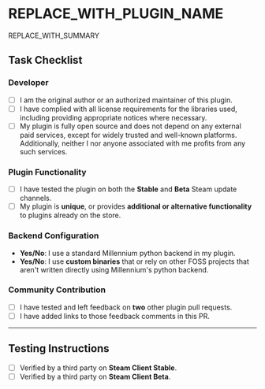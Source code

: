 <!--  
  📌 **Before You Submit: Please Read Carefully**

  This template is **only** for submitting a **new plugin** to the store.  
  If you're doing anything else (e.g., updating a plugin), please start over and select the appropriate PR template.

  Make sure you have:
  - (Optional, Highly encouraged) Tested and left feedback on **two other plugin PRs**.
  - Replaced **REPLACE_WITH_PLUGIN_NAME** and **REPLACE_WITH_SUMMARY**.
  - Completed the **Task Checklist**, including all Yes/No questions.
-->

# REPLACE_WITH_PLUGIN_NAME

<!--  
  Briefly describe what your plugin does.  
  If relevant, include screenshots, videos, or comparisons to similar plugins.  
  If your plugin overlaps with existing ones, explain how it differs and why it adds value.
-->

REPLACE_WITH_SUMMARY



## Task Checklist

### Developer

- [ ] I am the original author or an authorized maintainer of this plugin.
- [ ] I have complied with all license requirements for the libraries used, including providing appropriate notices where necessary.
- [ ] My plugin is fully open source and does not depend on any external paid services, except for widely trusted and well-known platforms. Additionally, neither I nor anyone associated with me profits from any such services.

### Plugin Functionality

- [ ] I have tested the plugin on both the **Stable** and **Beta** Steam update channels.
- [ ] My plugin is **unique**, or provides **additional or alternative functionality** to plugins already on the store.

### Backend Configuration

* **Yes/No**: I use a standard Millennium python backend in my plugin.
* **Yes/No**: I use **custom binaries** that or rely on other FOSS projects that aren't written directly using Millennium's python backend. 

### Community Contribution

<!--  
  Link to your feedback on two plugin PRs in a comment on this PR.  
  This step is optional but strongly encouraged — plugin PRs without testing contributions may be reviewed more slowly.  
-->

- [ ] I have tested and left feedback on **two** other plugin pull requests.
- [ ] I have added links to those feedback comments in this PR.

---

## Testing Instructions

<!--  
  DO NOT CHECK THESE YOURSELF.  
  A third-party tester will check the appropriate box below **after verifying** your plugin.
-->

- [ ] Verified by a third party on **Steam Client Stable**.
- [ ] Verified by a third party on **Steam Client Beta**.
